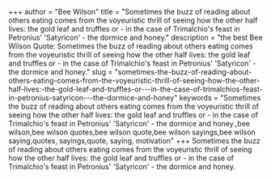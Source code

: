+++
author = "Bee Wilson"
title = "Sometimes the buzz of reading about others eating comes from the voyeuristic thrill of seeing how the other half lives: the gold leaf and truffles or - in the case of Trimalchio's feast in Petronius' 'Satyricon' - the dormice and honey."
description = "the best Bee Wilson Quote: Sometimes the buzz of reading about others eating comes from the voyeuristic thrill of seeing how the other half lives: the gold leaf and truffles or - in the case of Trimalchio's feast in Petronius' 'Satyricon' - the dormice and honey."
slug = "sometimes-the-buzz-of-reading-about-others-eating-comes-from-the-voyeuristic-thrill-of-seeing-how-the-other-half-lives:-the-gold-leaf-and-truffles-or---in-the-case-of-trimalchios-feast-in-petronius-satyricon---the-dormice-and-honey"
keywords = "Sometimes the buzz of reading about others eating comes from the voyeuristic thrill of seeing how the other half lives: the gold leaf and truffles or - in the case of Trimalchio's feast in Petronius' 'Satyricon' - the dormice and honey.,bee wilson,bee wilson quotes,bee wilson quote,bee wilson sayings,bee wilson saying,quotes, sayings,quote, saying, motivation"
+++
Sometimes the buzz of reading about others eating comes from the voyeuristic thrill of seeing how the other half lives: the gold leaf and truffles or - in the case of Trimalchio's feast in Petronius' 'Satyricon' - the dormice and honey.
